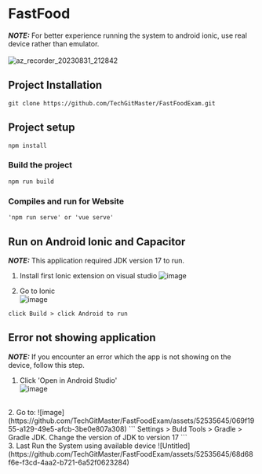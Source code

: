 # FastFood
**_NOTE:_**  For better experience running the system to android ionic, use real device rather than emulator. <br /><br />
![az_recorder_20230831_212842](https://github.com/TechGitMaster/FastFoodExam/assets/52535645/07796587-6894-408b-a43a-0bcad6ddefd9)

## Project Installation
```
git clone https://github.com/TechGitMaster/FastFoodExam.git
```

## Project setup
```
npm install
```

### Build the project
```
npm run build
```

### Compiles and run for Website
```
'npm run serve' or 'vue serve'
```

## Run on Android Ionic and Capacitor
**_NOTE:_**  This application required JDK version 17 to run.

1. Install first Ionic extension on visual studio
![image](https://github.com/TechGitMaster/FastFoodExam/assets/52535645/2837453b-1034-4467-be47-76071f0b1aba)

2. Go to Ionic <br />
![image](https://github.com/TechGitMaster/FastFoodExam/assets/52535645/60fbaa8f-a9a4-48d2-805f-b1a60470a330)
```
click Build > click Android to run
```

## Error not showing application
**_NOTE:_** If you encounter an error which the app is not showing on the device, follow this step.

1. Click 'Open in Android Studio' <br />
![image](https://github.com/TechGitMaster/FastFoodExam/assets/52535645/a16d057b-867f-47f6-922b-3106af7b2b6d)
<br />
2. Go to:
![image](https://github.com/TechGitMaster/FastFoodExam/assets/52535645/069f1955-a129-49e5-afcb-3be0e807a308)
```
Settings > Buld Tools > Gradle > Gradle JDK. Change the version of JDK to version 17
```
<br />
3. Last Run the System using available device 
![Untitled](https://github.com/TechGitMaster/FastFoodExam/assets/52535645/68d68f6e-f3cd-4aa2-b721-6a52f0623284)



